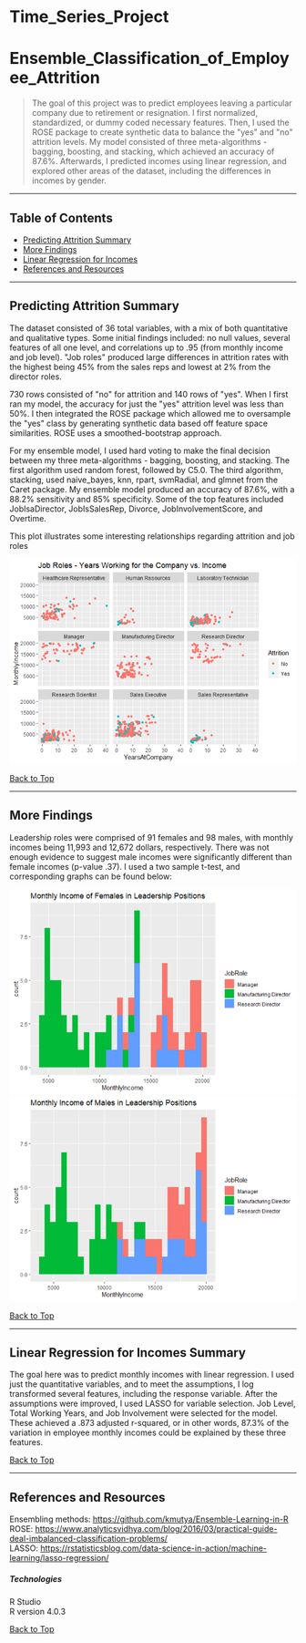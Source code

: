 # Time_Series_Project

<a name="BackToTop"></a>

# Ensemble_Classification_of_Employee_Attrition

>The goal of this project was to predict employees leaving a particular company due to retirement or resignation. I first normalized, standardized, or dummy coded necessary features. Then, I used the ROSE package to create synthetic data to balance the "yes" and "no" attrition levels. My model consisted of three meta-algorithms - bagging, boosting, and stacking, which achieved an accuracy of 87.6%. Afterwards, I predicted incomes using linear regression, and explored other areas of the dataset, including the differences in incomes by gender.


---


## Table of Contents
- [Predicting Attrition Summary](#Predicting_Attrition)
- [More Findings](#More_Findings)
- [Linear Regression for Incomes](#Linear_Regression)
- [References and Resources](#References_and_Resources)


---


<a name="Predicting_Attrition"></a>  

## Predicting Attrition Summary
The dataset consisted of 36 total variables, with a mix of both quantitative and qualitative types. Some initial findings included: no null values, several features of all one level, and correlations up to .95 (from monthly income and job level). "Job roles" produced large differences in attrition rates with the highest being 45% from the sales reps and lowest at 2% from the director roles.  

730 rows consisted of "no" for attrition and 140 rows of "yes". When I first ran my model, the accuracy for just the "yes" attrition level was less than 50%. I then integrated the ROSE package which allowed me to oversample the "yes" class by generating synthetic data based off feature space similarities. ROSE uses a smoothed-bootstrap approach.  

For my ensemble model, I used hard voting to make the final decision between my three meta-algorithms - bagging, boosting, and stacking. The first algorithm used random forest, followed by C5.0. The third algorithm, stacking, used naive_bayes, knn, rpart, svmRadial, and glmnet from the Caret package. My ensemble model produced an accuracy of 87.6%, with a 88.2% sensitivity and 85% specificity. Some of the top features included JobIsaDirector, JobIsSalesRep, Divorce, JobInvolvementScore, and Overtime. 

This plot illustrates some interesting relationships regarding attrition and job roles  

![Job Roles and Attrition](https://github.com/MichaelMazel/Ensemble_Classification_of_Employee_Attrition/blob/main/Employee_Attrition_Prediction_files/figure-gfm/unnamed-chunk-55-1.png)


[Back to Top](#BackToTop)


---

<a name="More_Findings"></a>

## More Findings 
Leadership roles were comprised of 91 females and 98 males, with monthly incomes being 11,993 and 12,672 dollars, respectively. There was not enough evidence to suggest male incomes were significantly different than female incomes (p-value .37). I used a two sample t-test, and corresponding graphs can be found below:  

![Female Incomes](https://github.com/MichaelMazel/Ensemble_Classification_of_Employee_Attrition/blob/main/Employee_Attrition_Prediction_files/figure-gfm/unnamed-chunk-53-3.png)  
![Male Incomes](https://github.com/MichaelMazel/Ensemble_Classification_of_Employee_Attrition/blob/main/Employee_Attrition_Prediction_files/figure-gfm/unnamed-chunk-53-4.png)   


[Back to Top](#BackToTop)


---

<a name="Linear_Regression"></a>

## Linear Regression for Incomes Summary

The goal here was to predict monthly incomes with linear regression. I used just the quantitative variables, and to meet the assumptions, I log transformed several features, including the response variable. After the assumptions were improved, I used LASSO for variable selection.  Job Level, Total Working Years, and Job Involvement were selected for the model. These achieved a .873 adjusted r-squared, or in other words, 87.3% of the variation in employee monthly incomes could be explained by these three features.
    

[Back to Top](#BackToTop)


---


<a name="References_and_Resources"></a>

## References and Resources  

Ensembling methods: https://github.com/kmutya/Ensemble-Learning-in-R   
ROSE: https://www.analyticsvidhya.com/blog/2016/03/practical-guide-deal-imbalanced-classification-problems/   
LASSO: https://rstatisticsblog.com/data-science-in-action/machine-learning/lasso-regression/   

##### Technologies
R Studio  
R version 4.0.3

[Back to Top](#BackToTop)

